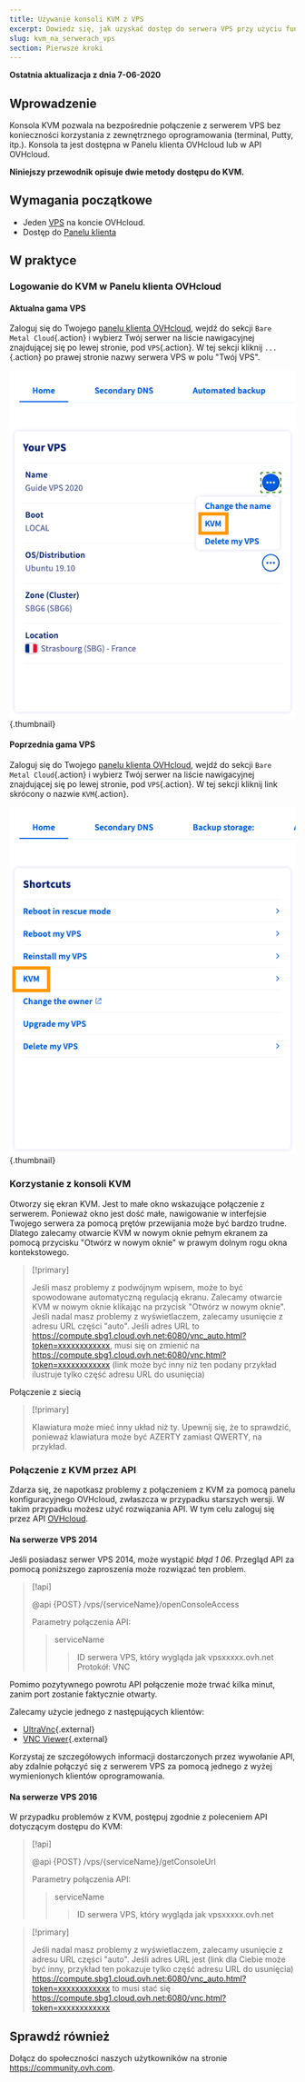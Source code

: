 ```yaml
---
title: Używanie konsoli KVM z VPS
excerpt: Dowiedz się, jak uzyskać dostęp do serwera VPS przy użyciu funkcji KVM 
slug: kvm_na_serwerach_vps
section: Pierwsze kroki
---
```


**Ostatnia aktualizacja z dnia 7-06-2020**

## Wprowadzenie

Konsola KVM pozwala na bezpośrednie połączenie z serwerem VPS bez konieczności korzystania z zewnętrznego oprogramowania (terminal, Putty, itp.). Konsola ta jest dostępna w Panelu klienta OVHcloud lub w API OVHcloud.  

**Niniejszy przewodnik opisuje dwie metody dostępu do KVM.**

## Wymagania początkowe

- Jeden [VPS](https://www.ovhcloud.com/pl/vps/) na koncie OVHcloud.
- Dostęp do [Panelu klienta](https://www.ovh.com/auth/?action=gotomanager&from=https://www.ovh.pl/&ovhSubsidiary=pl)

## W praktyce

### Logowanie do KVM w Panelu klienta OVHcloud

#### Aktualna gama VPS

Zaloguj się do Twojego [panelu klienta OVHcloud](https://www.ovh.com/auth/?action=gotomanager&from=https://www.ovh.pl/&ovhSubsidiary=pl), wejdź do sekcji `Bare Metal Cloud`{.action} i wybierz Twój serwer na liście nawigacyjnej znajdującej się po lewej stronie, pod `VPS`{.action}. W tej sekcji kliknij `...`{.action} po prawej stronie nazwy serwera VPS w polu "Twój VPS".

![Otwórz KVM](images/kvm-new1.png){.thumbnail}

#### Poprzednia gama VPS

Zaloguj się do Twojego [panelu klienta OVHcloud](https://www.ovh.com/auth/?action=gotomanager&from=https://www.ovh.pl/&ovhSubsidiary=pl), wejdź do sekcji `Bare Metal Cloud`{.action} i wybierz Twój serwer na liście nawigacyjnej znajdującej się po lewej stronie, pod `VPS`{.action}. W tej sekcji kliknij link skrócony o nazwie `KVM`{.action}.

![Kliknij przycisk](images/kvm-new2.png){.thumbnail}

### Korzystanie z konsoli KVM

Otworzy się ekran KVM. Jest to małe okno wskazujące połączenie z serwerem. Ponieważ okno jest dość małe, nawigowanie w interfejsie Twojego serwera za pomocą prętów przewijania może być bardzo trudne. Dlatego zalecamy otwarcie KVM w nowym oknie pełnym ekranem za pomocą przycisku "Otwórz w nowym oknie" w prawym dolnym rogu okna kontekstowego.

> [!primary]
>
> Jeśli masz problemy z podwójnym wpisem, może to być spowodowane automatyczną regulacją ekranu. Zalecamy otwarcie KVM w nowym oknie klikając na przycisk "Otwórz w nowym oknie".
> Jeśli nadal masz problemy z wyświetlaczem, zalecamy usunięcie z adresu URL części "auto". Jeśli adres URL to https://compute.sbg1.cloud.ovh.net:6080/vnc_auto.html?token=xxxxxxxxxxxx, musi się on zmienić na https://compute.sbg1.cloud.ovh.net:6080/vnc.html?token=xxxxxxxxxxxx (link może być inny niż ten podany przykład ilustruje tylko część adresu URL do usunięcia)
>

Połączenie z siecią

> [!primary]
>
> Klawiatura może mieć inny układ niż ty. Upewnij się, że to sprawdzić, ponieważ klawiatura może być AZERTY zamiast QWERTY, na przykład.
>

### Połączenie z KVM przez API

Zdarza się, że napotkasz problemy z połączeniem z KVM za pomocą panelu konfiguracyjnego OVHcloud, zwłaszcza w przypadku starszych wersji. W takim przypadku możesz użyć rozwiązania API. W tym celu zaloguj się przez API [OVHcloud](https://api.ovh.com/).

#### Na serwerze VPS 2014

Jeśli posiadasz serwer VPS 2014, może wystąpić *błąd 1 06*. Przegląd API za pomocą poniższego zaproszenia może rozwiązać ten problem.

> [!api]
>
> @api {POST} /vps/{serviceName}/openConsoleAccess
>
> Parametry połączenia API:
>
>> serviceName
>>> ID serwera VPS, który wygląda jak vpsxxxxx.ovh.net
>> Protokół:
>>> VNC

Pomimo pozytywnego powrotu API połączenie może trwać kilka minut, zanim port zostanie faktycznie otwarty.

Zalecamy użycie jednego z następujących klientów:

- [UltraVnc](https://www.uvnc.com/downloads/ultravnc.html){.external}
- [VNC Viewer](https://www.realvnc.com/en/connect/download/viewer/){.external}

Korzystaj ze szczegółowych informacji dostarczonych przez wywołanie API, aby zdalnie połączyć się z serwerem VPS za pomocą jednego z wyżej wymienionych klientów oprogramowania.

#### Na serwerze VPS 2016

W przypadku problemów z KVM, postępuj zgodnie z poleceniem API dotyczącym dostępu do KVM:

> [!api]
>
> @api {POST} /vps/{serviceName}/getConsoleUrl
>
> Parametry połączenia API:
>
>> serviceName
>>> ID serwera VPS, który wygląda jak vpsxxxxx.ovh.net
>

> [!primary]
>
> Jeśli nadal masz problemy z wyświetlaczem, zalecamy usunięcie z adresu URL części "auto". Jeśli adres URL jest (link dla Ciebie może być inny, przykład ten pokazuje tylko część adresu URL do usunięcia) https://compute.sbg1.cloud.ovh.net:6080/vnc_auto.html?token=xxxxxxxxxxxx to musi stać się https://compute.sbg1.cloud.ovh.net:6080/vnc.html?token=xxxxxxxxxxxx
>

## Sprawdź również

Dołącz do społeczności naszych użytkowników na stronie <https://community.ovh.com>.